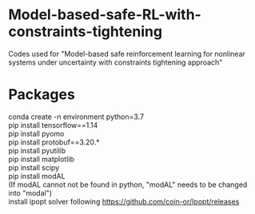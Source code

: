 # Model-based-safe-RL-with-constraints-tightening
Codes used for "Model-based safe reinforcement learning for nonlinear systems under uncertainty with constraints tightening approach"  

# Packages  
conda create -n environment python=3.7  
pip install tensorflow==1.14  
pip install pyomo  
pip install protobuf==3.20.*  
pip install pyutilib  
pip install matplotlib  
pip install scipy  
pip install modAL  
(If modAL cannot not be found in python, "modAL" needs to be changed into "modal")  
install ipopt solver following https://github.com/coin-or/Ipopt/releases  

